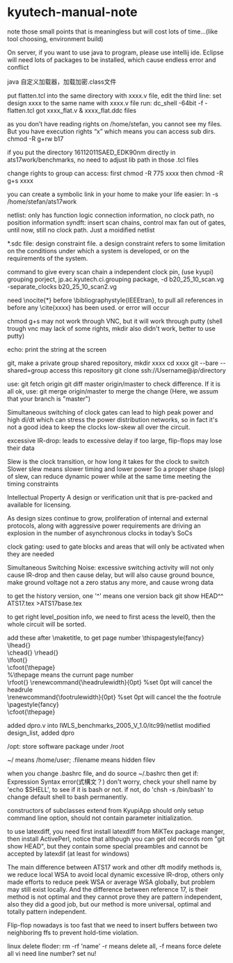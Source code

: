# kyutech-manual-note
note those small points that is meaningless but will cost lots of time...(like tool choosing, environment build)

On server, if you want to use java to program, please use intellij ide. Eclipse will need lots of packages to be installed, 
which cause endless error and conflict

java 自定义加载器，加载加密.class文件

put flatten.tcl into the same directory with xxxx.v file,
edit the third line: set design xxxx to the same name with xxxx.v file
run: dc_shell -64bit -f -flatten.tcl
got xxxx_flat.v & xxxx_flat.ddc files

as you don’t have reading rights on /home/stefan, you cannot see my files. But you have execution rights “x” which 
means you can access sub dirs.
chmod -R g+rw b17

 if you put the directory 16112011SAED_EDK90nm directly in ats17work/benchmarks, no need to adjust lib path in those 
 .tcl files

 change rights to group can access:
 first
 chmod -R 775 xxxx
 then
 chmod -R g+s xxxx

 you can create a symbolic link in your home to make your life easier: ln -s /home/stefan/ats17work

 netlist: only has function logic connection information, no clock path, no position information
 syndft: insert scan chains, control max fan out of gates, until now, still no clock path. Just a moidified netlist
 
 
 *.sdc file: design constraint file.
 a design constraint refers to some limitation on the conditions under which a system is developed, or on the 
 requirements of the system.

 command to give every scan chain a independent clock pin, (use kyupi)
 grouping porject, jp.ac.kyutech.ci.grouping package, -d b20_25_10_scan.vg -separate_clocks b20_25_10_scan2.vg

 need \nocite{*} before \bibliographystyle{IEEEtran}, to pull all references in before any \cite{xxxx} has been used.
 or error will occur
 
  chmod g+s may not work through VNC, but it will work through putty
  (shell trough vnc may lack of some rights, mkdir also didn't work, better to use putty)
 
 echo: print the string at the screen
 
 git, make a private group shared repository,
 mkdir xxxx
 cd xxxx
 git --bare --shared=group
 access this repository
 git clone ssh://Username@$ip/$directory

 use:
 git fetch origin
 git diff master origin/master
 to check difference. If it is all ok, use:
 git merge origin/master
 to merge the change (Here, we assum that your branch is "master")
 
 Simultaneous switching of clock
 gates can lead to high peak power and high di/dt which can stress the
 power distribution networks, so in fact it's not a good idea to keep the clocks low-skew all over the circuit.
 
 excessive IR-drop:
 leads to excessive delay
 if too large, flip-flops may lose their data
 
 Slew is the clock transition, or how long it takes for the clock to switch
 Slower slew means slower timing and lower power
 So a proper shape (slop) of slew, can reduce dynamic power while at the same time meeting the timing constraints
 
 Intellectual Property
 A design or verification unit that is pre-packed and available for licensing.
 
 As design sizes continue to grow, proliferation of internal and external protocols, along with aggressive power 
 requirements are driving an explosion in the number of asynchronous clocks in today’s SoCs
 
 clock gating: used to gate blocks and areas that will only be activated when they are needed
 
 Simultaneous Switching Noise: excessive switching activity will not only cause IR-drop and then cause delay,
 but will also cause ground bounce, make ground voltage not a zero status any more, and cause wrong data
 
 to get the history version, one '^' means one version back
 git show HEAD^^ ATS17.tex >ATS17base.tex
 
 to get right level_position info,
 we need to first acess the level0, then the whole circuit will be sorted.
 
 add these after \maketitle, to get page number
 \thispagestyle{fancy} 
 \lhead{}  
 \chead{}
 \rhead{}  
 \lfoot{}  
 \cfoot{\thepage}  
 %\thepage means the currunt page number  
 \rfoot{} 
 \renewcommand{\headrulewidth}{0pt}
 %set 0pt will cancel the headrule  
 \renewcommand{\footrulewidth}{0pt} 
 %set 0pt will cancel the the footrule  
 \pagestyle{fancy}  
 \cfoot{\thepage} 
 
 added dpro.v into IWLS_benchmarks_2005_V_1.0/itc99/netlist
 modified design_list, added dpro
 
 /opt: store software package under /root
 
 ~/ means /home/user; .filename means hidden filev
 
 when you change .bashrc file, and do source ~/.bashrc then get if: Expression Syntax error(式構文？)
 don't worry, check your shell name by 'echo $SHELL', to see if it is bash or not.
 if not, do 'chsh -s /bin/bash' to change default shell to bash permanently.
 
 constructors of subclasses extend from KyupiApp should only setup command line option, should not contain parameter initialization.
 
 to use latexdiff, you need first install latexdiff from MiKTex package manger, then install ActivePerl, 
 notice that although you can get old records rom "git show HEAD", but they contain some special preambles and cannot be
 accepted by latexdif (at least for windows)
 
 The main difference between ATS17 work and other dft modify methods is, we reduce local WSA to avoid local dynamic excessive IR-drop,
 others only made efforts to reduce peek WSA or average WSA globally, but problem may still exist locally.
 And the difference between reference 17, is their method is not optimal and they cannot prove they are pattern independent,
 also they did a good job, but our method is more universal, optimal and totally pattern independent.
                                                                
Flip-flop nowadays is too fast that we need to insert buffers between two neighboring ffs to prevent hold-time violation.

linux delete floder: rm -rf 'name' -r means delete all, -f means force delete all
vi need line number? set nu!
